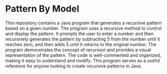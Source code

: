 # Pattern By Model

This repository contains a Java program that generates a recursive pattern based on a given number. The program uses a recursive method to control and display the pattern. It prompts the user to enter a number and then recursively generates the pattern by subtracting 5 from the number until it reaches zero, and then adds 5 until it returns to the original number. The program demonstrates the concept of recursion and provides a visual representation of the pattern. The code is well-commented and organized, making it easy to understand and modify. This program serves as a useful reference for anyone looking to create recursive patterns in Java.
